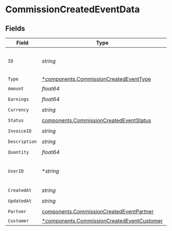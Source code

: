 # CommissionCreatedEventData


## Fields

| Field                                                                                                   | Type                                                                                                    | Required                                                                                                | Description                                                                                             | Example                                                                                                 |
| ------------------------------------------------------------------------------------------------------- | ------------------------------------------------------------------------------------------------------- | ------------------------------------------------------------------------------------------------------- | ------------------------------------------------------------------------------------------------------- | ------------------------------------------------------------------------------------------------------- |
| `ID`                                                                                                    | *string*                                                                                                | :heavy_check_mark:                                                                                      | The commission's unique ID on Dub.                                                                      | cm_1JVR7XRCSR0EDBAF39FZ4PMYE                                                                            |
| `Type`                                                                                                  | [*components.CommissionCreatedEventType](../../models/components/commissioncreatedeventtype.md)         | :heavy_minus_sign:                                                                                      | N/A                                                                                                     |                                                                                                         |
| `Amount`                                                                                                | *float64*                                                                                               | :heavy_check_mark:                                                                                      | N/A                                                                                                     |                                                                                                         |
| `Earnings`                                                                                              | *float64*                                                                                               | :heavy_check_mark:                                                                                      | N/A                                                                                                     |                                                                                                         |
| `Currency`                                                                                              | *string*                                                                                                | :heavy_check_mark:                                                                                      | N/A                                                                                                     |                                                                                                         |
| `Status`                                                                                                | [components.CommissionCreatedEventStatus](../../models/components/commissioncreatedeventstatus.md)      | :heavy_check_mark:                                                                                      | N/A                                                                                                     |                                                                                                         |
| `InvoiceID`                                                                                             | *string*                                                                                                | :heavy_check_mark:                                                                                      | N/A                                                                                                     |                                                                                                         |
| `Description`                                                                                           | *string*                                                                                                | :heavy_check_mark:                                                                                      | N/A                                                                                                     |                                                                                                         |
| `Quantity`                                                                                              | *float64*                                                                                               | :heavy_check_mark:                                                                                      | N/A                                                                                                     |                                                                                                         |
| `UserID`                                                                                                | **string*                                                                                               | :heavy_minus_sign:                                                                                      | The user who created the manual commission.                                                             |                                                                                                         |
| `CreatedAt`                                                                                             | *string*                                                                                                | :heavy_check_mark:                                                                                      | N/A                                                                                                     |                                                                                                         |
| `UpdatedAt`                                                                                             | *string*                                                                                                | :heavy_check_mark:                                                                                      | N/A                                                                                                     |                                                                                                         |
| `Partner`                                                                                               | [components.CommissionCreatedEventPartner](../../models/components/commissioncreatedeventpartner.md)    | :heavy_check_mark:                                                                                      | N/A                                                                                                     |                                                                                                         |
| `Customer`                                                                                              | [*components.CommissionCreatedEventCustomer](../../models/components/commissioncreatedeventcustomer.md) | :heavy_minus_sign:                                                                                      | N/A                                                                                                     |                                                                                                         |
